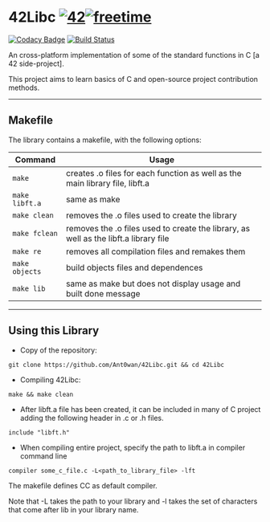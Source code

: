 # 42Libc [![42](https://i.imgur.com/9NXfcit.jpg)](i.imgur.com/9NXfcit.jpg)[![freetime](https://i.imgur.com/8IcDLkc.png)](i.imgur.com/8IcDLkc.png)

[![Codacy Badge](https://api.codacy.com/project/badge/Grade/72deeb1e890b4bd490676de2ccd1cc91)](https://www.codacy.com/app/Ant0wan/42Libc?utm_source=github.com&amp;utm_medium=referral&amp;utm_content=Ant0wan/42Libc&amp;utm_campaign=Badge_Grade)
[![Build Status](https://travis-ci.com/Ant0wan/42Libc.svg?branch=master)](https://travis-ci.com/Ant0wan/42Libc)

An cross-platform implementation of some of the standard functions in C [a 42 side-project].

This project aims to learn basics of C and open-source project contribution methods.

---

## Makefile

The library contains a makefile, with the following options:

| Command | Usage |
| --- | --- |
| `make` | creates .o files for each function as well as the main library file, libft.a |
| `make libft.a` | same as make |
| `make clean` | removes the .o files used to create the library |
| `make fclean` | removes the .o files used to create the library, as well as the libft.a library file |
| `make re` | removes all compilation files and remakes them |
| `make objects` | build objects files and dependences |
| `make lib` | same as make but does not display usage and built done message |

---

## Using this Library

- Copy of the repository:

```shell=
git clone https://github.com/Ant0wan/42Libc.git && cd 42Libc
```

- Compiling 42Libc:

```shell=
make && make clean
```

- After libft.a file has been created, it can be included in many of C project adding the following header in .c or .h files.

```shell=
include "libft.h"
```

- When compiling entire project, specify the path to libft.a in compiler command line

```shell=
compiler some_c_file.c -L<path_to_library_file> -lft
```

The makefile defines CC as default compiler.

Note that -L takes the path to your library and -l takes the set of characters that come after lib in your library name.
